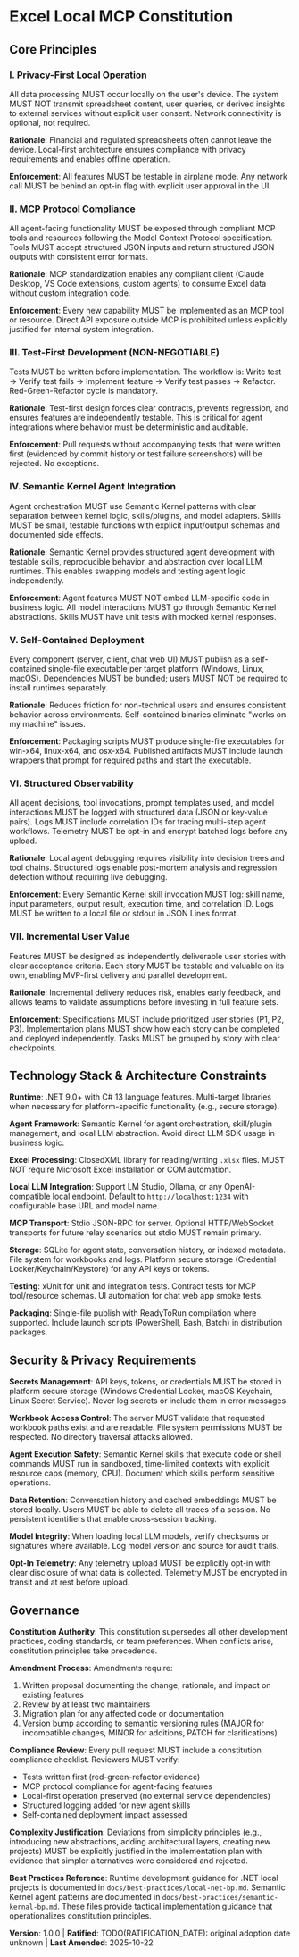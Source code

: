 <!--
SYNC IMPACT REPORT
==================
Version change: TEMPLATE → 1.0.0
Modified principles: N/A (initial constitution)
Added sections:
  - Core Principles (7 principles)
  - Technology Stack & Architecture Constraints
  - Security & Privacy Requirements
  - Governance
Removed sections: None
Templates requiring updates:
  ✅ plan-template.md (Constitution Check section aligns with principles)
  ✅ spec-template.md (requirements align with privacy-first and testability principles)
  ✅ tasks-template.md (test-first and incremental delivery principles reflected)
Follow-up TODOs: 
  - RATIFICATION_DATE marked as TODO (original adoption date unknown)
-->

# Excel Local MCP Constitution

## Core Principles

### I. Privacy-First Local Operation

All data processing MUST occur locally on the user's device. The system MUST NOT transmit spreadsheet content, user queries, or derived insights to external services without explicit user consent. Network connectivity is optional, not required.

**Rationale**: Financial and regulated spreadsheets often cannot leave the device. Local-first architecture ensures compliance with privacy requirements and enables offline operation.

**Enforcement**: All features MUST be testable in airplane mode. Any network call MUST be behind an opt-in flag with explicit user approval in the UI.

### II. MCP Protocol Compliance

All agent-facing functionality MUST be exposed through compliant MCP tools and resources following the Model Context Protocol specification. Tools MUST accept structured JSON inputs and return structured JSON outputs with consistent error formats.

**Rationale**: MCP standardization enables any compliant client (Claude Desktop, VS Code extensions, custom agents) to consume Excel data without custom integration code.

**Enforcement**: Every new capability MUST be implemented as an MCP tool or resource. Direct API exposure outside MCP is prohibited unless explicitly justified for internal system integration.

### III. Test-First Development (NON-NEGOTIABLE)

Tests MUST be written before implementation. The workflow is: Write test → Verify test fails → Implement feature → Verify test passes → Refactor. Red-Green-Refactor cycle is mandatory.

**Rationale**: Test-first design forces clear contracts, prevents regression, and ensures features are independently testable. This is critical for agent integrations where behavior must be deterministic and auditable.

**Enforcement**: Pull requests without accompanying tests that were written first (evidenced by commit history or test failure screenshots) will be rejected. No exceptions.

### IV. Semantic Kernel Agent Integration

Agent orchestration MUST use Semantic Kernel patterns with clear separation between kernel logic, skills/plugins, and model adapters. Skills MUST be small, testable functions with explicit input/output schemas and documented side effects.

**Rationale**: Semantic Kernel provides structured agent development with testable skills, reproducible behavior, and abstraction over local LLM runtimes. This enables swapping models and testing agent logic independently.

**Enforcement**: Agent features MUST NOT embed LLM-specific code in business logic. All model interactions MUST go through Semantic Kernel abstractions. Skills MUST have unit tests with mocked kernel responses.

### V. Self-Contained Deployment

Every component (server, client, chat web UI) MUST publish as a self-contained single-file executable per target platform (Windows, Linux, macOS). Dependencies MUST be bundled; users MUST NOT be required to install runtimes separately.

**Rationale**: Reduces friction for non-technical users and ensures consistent behavior across environments. Self-contained binaries eliminate "works on my machine" issues.

**Enforcement**: Packaging scripts MUST produce single-file executables for win-x64, linux-x64, and osx-x64. Published artifacts MUST include launch wrappers that prompt for required paths and start the executable.

### VI. Structured Observability

All agent decisions, tool invocations, prompt templates used, and model interactions MUST be logged with structured data (JSON or key-value pairs). Logs MUST include correlation IDs for tracing multi-step agent workflows. Telemetry MUST be opt-in and encrypt batched logs before any upload.

**Rationale**: Local agent debugging requires visibility into decision trees and tool chains. Structured logs enable post-mortem analysis and regression detection without requiring live debugging.

**Enforcement**: Every Semantic Kernel skill invocation MUST log: skill name, input parameters, output result, execution time, and correlation ID. Logs MUST be written to a local file or stdout in JSON Lines format.

### VII. Incremental User Value

Features MUST be designed as independently deliverable user stories with clear acceptance criteria. Each story MUST be testable and valuable on its own, enabling MVP-first delivery and parallel development.

**Rationale**: Incremental delivery reduces risk, enables early feedback, and allows teams to validate assumptions before investing in full feature sets.

**Enforcement**: Specifications MUST include prioritized user stories (P1, P2, P3). Implementation plans MUST show how each story can be completed and deployed independently. Tasks MUST be grouped by story with clear checkpoints.

## Technology Stack & Architecture Constraints

**Runtime**: .NET 9.0+ with C# 13 language features. Multi-target libraries when necessary for platform-specific functionality (e.g., secure storage).

**Agent Framework**: Semantic Kernel for agent orchestration, skill/plugin management, and local LLM abstraction. Avoid direct LLM SDK usage in business logic.

**Excel Processing**: ClosedXML library for reading/writing `.xlsx` files. MUST NOT require Microsoft Excel installation or COM automation.

**Local LLM Integration**: Support LM Studio, Ollama, or any OpenAI-compatible local endpoint. Default to `http://localhost:1234` with configurable base URL and model name.

**MCP Transport**: Stdio JSON-RPC for server. Optional HTTP/WebSocket transports for future relay scenarios but stdio MUST remain primary.

**Storage**: SQLite for agent state, conversation history, or indexed metadata. File system for workbooks and logs. Platform secure storage (Credential Locker/Keychain/Keystore) for any API keys or tokens.

**Testing**: xUnit for unit and integration tests. Contract tests for MCP tool/resource schemas. UI automation for chat web app smoke tests.

**Packaging**: Single-file publish with ReadyToRun compilation where supported. Include launch scripts (PowerShell, Bash, Batch) in distribution packages.

## Security & Privacy Requirements

**Secrets Management**: API keys, tokens, or credentials MUST be stored in platform secure storage (Windows Credential Locker, macOS Keychain, Linux Secret Service). Never log secrets or include them in error messages.

**Workbook Access Control**: The server MUST validate that requested workbook paths exist and are readable. File system permissions MUST be respected. No directory traversal attacks allowed.

**Agent Execution Safety**: Semantic Kernel skills that execute code or shell commands MUST run in sandboxed, time-limited contexts with explicit resource caps (memory, CPU). Document which skills perform sensitive operations.

**Data Retention**: Conversation history and cached embeddings MUST be stored locally. Users MUST be able to delete all traces of a session. No persistent identifiers that enable cross-session tracking.

**Model Integrity**: When loading local LLM models, verify checksums or signatures where available. Log model version and source for audit trails.

**Opt-In Telemetry**: Any telemetry upload MUST be explicitly opt-in with clear disclosure of what data is collected. Telemetry MUST be encrypted in transit and at rest before upload.

## Governance

**Constitution Authority**: This constitution supersedes all other development practices, coding standards, or team preferences. When conflicts arise, constitution principles take precedence.

**Amendment Process**: Amendments require:
1. Written proposal documenting the change, rationale, and impact on existing features
2. Review by at least two maintainers
3. Migration plan for any affected code or documentation
4. Version bump according to semantic versioning rules (MAJOR for incompatible changes, MINOR for additions, PATCH for clarifications)

**Compliance Review**: Every pull request MUST include a constitution compliance checklist. Reviewers MUST verify:
- Tests written first (red-green-refactor evidence)
- MCP protocol compliance for agent-facing features
- Local-first operation preserved (no external service dependencies)
- Structured logging added for new agent skills
- Self-contained deployment impact assessed

**Complexity Justification**: Deviations from simplicity principles (e.g., introducing new abstractions, adding architectural layers, creating new projects) MUST be explicitly justified in the implementation plan with evidence that simpler alternatives were considered and rejected.

**Best Practices Reference**: Runtime development guidance for .NET local projects is documented in `docs/best-practices/local-net-bp.md`. Semantic Kernel agent patterns are documented in `docs/best-practices/semantic-kernal-bp.md`. These files provide tactical implementation guidance that operationalizes constitution principles.

**Version**: 1.0.0 | **Ratified**: TODO(RATIFICATION_DATE): original adoption date unknown | **Last Amended**: 2025-10-22
